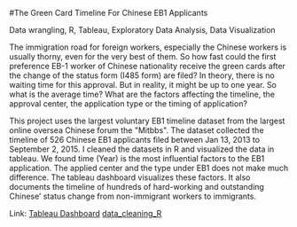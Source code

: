 #The Green Card Timeline For Chinese EB1 Applicants

Data wrangling, R, Tableau, Exploratory Data Analysis, Data Visualization


The immigration road for foreign workers, especially the Chinese workers is usually thorny, even for the very best of them. So how fast could the first preference EB-1 worker of Chinese nationality receive the green cards after the change of the status form (I485 form) are filed?  In theory, there is no waiting time for this approval. But in reality, it might be up to one year. So what is the average time? What are the factors affecting the timeline, the approval center, the application type or the timing of application? 

This project uses the largest voluntary EB1 timeline dataset from the largest online oversea Chinese forum the "Mitbbs". The dataset collected the timeline of 526 Chinese EB1 applicants filed between Jan 13, 2013 to September 2, 2015. I cleaned the  datasets in R and visualized the data in tableau. We found time (Year) is the most influential factors to the EB1 application. The applied center and the type under EB1 does not make much difference. The tableau dashboard visualizes these factors. It also documents the timeline of hundreds of hard-working and outstanding Chinese’ status change from non-immigrant workers to immigrants.

Link: [Tableau Dashboard](https://public.tableau.com/views/tableau_green_card/TheChineseEmployeeRoadtoGreenCardTimelineofEB1Applicants?:embed=y&:display_count=yes&:showTabs=y)   [data_cleaning_R](https://github.com/saraheshuang/Data-Analysis-Project/blob/master/The%20Green%20Card%20Timeline%20for%20Chinese%20EB1%20Applicants/data_cleaning.R)
